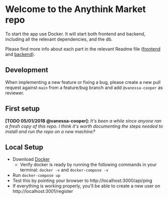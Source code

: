 # Welcome to the Anythink Market repo

To start the app use Docker. It will start both frontend and backend, including all the relevant dependencies, and the db.

Please find more info about each part in the relevant Readme file ([frontend](frontend/readme.md) and [backend](backend/README.md)).

## Development

When implementing a new feature or fixing a bug, please create a new pull request against `main` from a feature/bug branch and add `@vanessa-cooper` as reviewer.

## First setup

**[TODO 05/01/2018 @vanessa-cooper]:** _It's been a while since anyone ran a fresh copy of this repo. I think it's worth documenting the steps needed to install and run the repo on a new machine?_

## Local Setup

* Download [Docker](https://docs.docker.com/get-docker/)
  * Verify docker is ready by running the following commands in your terminal: `docker -v` and `docker-compose -v`
* Run `docker-compose up`
* Test this by pointing your browser to http://localhost:3000/api/ping
* If everything is working properly, you’ll be able to create a new user on http://localhost:3001/register
